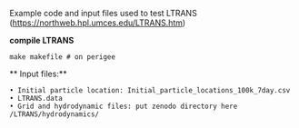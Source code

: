 Example code and input files used to test LTRANS (https://northweb.hpl.umces.edu/LTRANS.htm)

**compile LTRANS**

    make makefile # on perigee

** Input files:**

    • Initial particle location: Initial_particle_locations_100k_7day.csv
    • LTRANS.data
    • Grid and hydrodynamic files: put zenodo directory here /LTRANS/hydrodynamics/


